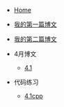 
* [Home](/)
* [我的第一篇博文](MyFirstPage.md)
* [我的第二篇博文](second_page.md)
* 4月博文
    * [4.1](April/4.1.md)

* 代码练习
    * [4.1cpp](Codes/4.1cpp.md)